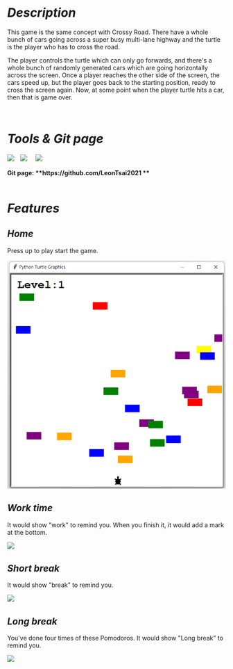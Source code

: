# <Strong>_Description_</Strong>

This game is the same concept with Crossy Road. There have a whole bunch of cars going across a super busy multi-lane highway and the turtle is the player who has to cross the road. 

The player controls the turtle which can only go forwards, and there's a whole bunch of randomly generated cars which are going horizontally across the screen. Once a player reaches the other side of the screen, the cars speed up, but the player goes back to the starting position, ready to cross the screen again. Now, at some point when the player turtle hits a car, then that is game over.

<br  />

# <Strong>_Tools & Git page_</Strong>

<img align = "left" width = "30px" src = "https://upload.wikimedia.org/wikipedia/commons/thumb/9/9a/Visual_Studio_Code_1.35_icon.svg/2048px-Visual_Studio_Code_1.35_icon.svg.png" />
<img align = "left" width = "35px" src = "https://encrypted-tbn0.gstatic.com/images?q=tbn:ANd9GcSmGZh-nLwf0EhKWSEHxrZ3VE50o0zvol2ZHXPCdu2oFd6220h3&s">
<img align = "left" width = "30px" src = "https://upload.wikimedia.org/wikipedia/commons/thumb/3/3f/Git_icon.svg/1024px-Git_icon.svg.png">
<br />
<br />
<strong>Git page: **https://github.com/LeonTsai2021 **</strong> 
<br  />



<br  />

# <Strong>_Features_</Strong>

## <Strong>_Home_</Strong>
Press up to play start the game.

<img src = "./screenshot/Home.png">

## <Strong>_Work time_</Strong>
It would show "work" to remind you. When you finish it, it would add a mark at the bottom.

<img src = "./screenshot/work.png">

## <Strong>_Short break_</Strong>
It would show "break" to remind you.

<img src = "./screenshot/Five_minutes.png">

## <Strong>_Long break_</Strong>
You've done four times of these Pomodoros. It would show "Long break" to remind you.

<img src = "./screenshot/Long_break.png">

<br  />
